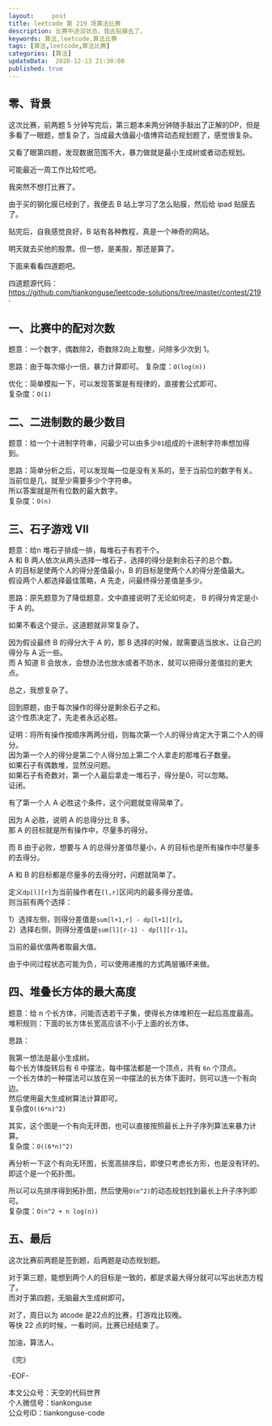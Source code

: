 ```yaml
---   
layout:     post  
title: leetcode 第 219 场算法比赛  
description: 比赛中途没状态，我去贴膜去了。   
keywords: 算法,leetcode,算法比赛  
tags: [算法,leetcode,算法比赛]    
categories: [算法]  
updateData:  2020-12-13 21:30:00  
published: true  
---  
```



## 零、背景  


这次比赛，前两题 5 分钟写完后，第三题本来两分钟随手敲出了正解的DP，但是多看了一眼题，想复杂了，当成最大值最小值博弈动态规划题了，感觉很复杂。  


又看了眼第四题，发现数据范围不大，暴力做就是最小生成树或者动态规划。  


可能最近一周工作比较忙吧。  


我突然不想打比赛了。


由于买的钢化膜已经到了，我便去 B 站上学习了怎么贴膜，然后给 ipad 贴膜去了。  


贴完后，自我感觉良好，B 站有各种教程，真是一个神奇的网站。  


明天就去买他的股票。但一想，是美股，那还是算了。  


下面来看看四道题吧。  


四道题源代码：  
https://github.com/tiankonguse/leetcode-solutions/tree/master/contest/219  ·



## 一、比赛中的配对次数  


题意：一个数字，偶数除2，奇数除2向上取整，问除多少次到 1。  


思路：由于每次缩小一倍，暴力计算即可。
复杂度：`O(log(n))`  


优化：简单模拟一下，可以发现答案是有规律的，直接套公式即可。  
复杂度：`O(1)`  


## 二、二进制数的最少数目  


题意：给一个十进制字符串，问最少可以由多少`01`组成的十进制字符串想加得到。  


思路：简单分析之后，可以发现每一位是没有关系的，至于当前位的数字有关。  
当前位是几，就至少需要多少个字符串。  
所以答案就是所有位数的最大数字。  
复杂度：`O(n)`  


## 三、石子游戏 VII  


题意：给n 堆石子排成一排，每堆石子有若干个。  
A 和 B 两人依次从两头选择一堆石子，选择的得分是剩余石子的总个数。  
A 的目标是使两个人的得分差值最小，B 的目标是使两个人的得分差值最大。  
假设两个人都选择最佳策略，A 先走，问最终得分差值是多少。  


思路：原先题意为了降低题意，文中直接说明了无论如何走， B 的得分肯定是小于 A 的。  


如果不看这个提示，这道题就非常复杂了。  


因为假设最终 B 的得分大于 A 的，那 B 选择的时候，就需要适当放水，让自己的得分与 A 近一些。  
而 A 知道 B 会放水，会想办法也放水或者不防水，就可以把得分差值拉的更大点。  

总之，我想复杂了。  


回到原题，由于每次操作的得分是剩余石子之和。  
这个性质决定了，先走者永远必胜。  


证明：将所有操作按顺序两两分组，则每次第一个人的得分肯定大于第二个人的得分。  
因为第一个人的得分是第二个人得分加上第二个人拿走的那堆石子数量。  
如果石子有偶数堆，显然没问题。  
如果石子有奇数对，第一个人最后拿走一堆石子，得分是0，可以忽略。  
证闭。  


有了第一个人 A 必胜这个条件，这个问题就变得简单了。  


因为 A 必胜，说明 A 的总得分比 B 多。  
那 A 的目标就是所有操作中，尽量多的得分。  


而 B 由于必败，想要与 A 的总得分差值尽量小，A 的目标也是所有操作中尽量多的去得分。  


A 和 B 的目标都是尽量多的去得分时，问题就简单了。  


定义`dp[l][r]`为当前操作者在`[l,r]`区间内的最多得分差值。  
则当前有两个选择：  


1）选择左侧，则得分差值是`sum[l+1,r] - dp[l+1][r]`。  
2）选择右侧，则得分差值是`sum[l][r-1] - dp[l][r-1]`。  


当前的最优值两者取最大值。  


由于中间过程状态可能为负，可以使用递推的方式两层循环来做。  


## 四、堆叠长方体的最大高度  

题意：给 n 个长方体，问能否选若干子集，使得长方体堆积在一起后高度最高。  
堆积规则：下面的长方体长宽高应该不小于上面的长方体。  


思路：


我第一想法是最小生成树。  
每个长方体旋转后有 6 中摆法，每中摆法都是一个顶点，共有 `6n` 个顶点。  
一个长方体的一种摆法可以放在另一中摆法的长方体下面时，则可以连一个有向边。  
然后使用最大生成树算法计算即可。  
复杂度`O((6*n)^2)`  


其实，这个图是一个有向无环图，也可以直接按照最长上升子序列算法来暴力计算。  
复杂度：`O((6*n)^2)`  


再分析一下这个有向无环图，长宽高排序后，即使只考虑长方形，也是没有环的。  
即这个是一个拓扑图。  


所以可以先排序得到拓扑图，然后使用`O(n^2)`的动态规划找到最长上升子序列即可。  
复杂度：`O(n^2 + n log(n))`


## 五、最后  


这次比赛前两题是签到题，后两题是动态规划题。  


对于第三题，能想到两个人的目标是一致的，都是求最大得分就可以写出状态方程了。  
而对于第四题，无脑最大生成树即可。  


对了，周日以为 atcode 是22点的比赛，打游戏比较晚。  
等快 22 点的时候，一看时间，比赛已经结束了。  



加油，算法人。  


《完》  


-EOF-  



本文公众号：天空的代码世界  
个人微信号：tiankonguse  
公众号ID：tiankonguse-code  
  

